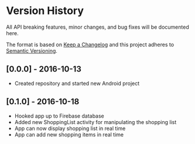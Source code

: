 # Version History
All API breaking features, minor changes, and bug fixes will be documented here.

The format is based on [Keep a Changelog](http://keepachangelog.com/) 
and this project adheres to [Semantic Versioning](http://semver.org/).

## [0.0.0] - 2016-10-13
- Created repository and started new Android project

## [0.1.0] - 2016-10-18
- Hooked app up to Firebase database
- Added new ShoppingList activity for manipulating the shopping list
- App can now display shopping list in real time
- App can add new shopping items in real time
